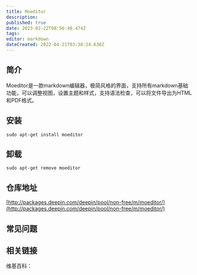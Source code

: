```yaml
---
title: Moeditor
description: 
published: true
date: 2023-02-22T08:56:40.474Z
tags: 
editor: markdown
dateCreated: 2022-04-21T03:38:24.630Z
---
```


## 简介

Moeditor是一款markdown编辑器，极简风格的界面，支持所有markdown基础功能，可以调整视图，设置主题和样式，支持语法检查，可以将文件导出为HTML和PDF格式。

## 安装

`sudo apt-get install moeditor`

## 卸载

`sudo apt-get remove moeditor`

## 仓库地址

[http://packages.deepin.com/deepin/pool/non-free/m/moeditor/](http://packages.deepin.com/deepin/pool/non-free/m/moeditor/)

## 常见问题

## 相关链接

维基百科：
